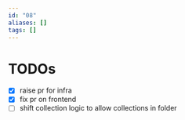 ```yaml
---
id: "08"
aliases: []
tags: []
---
```


# TODOs

- [x] raise pr for infra
- [x] fix pr on frontend
- [ ] shift collection logic to allow collections in folder

